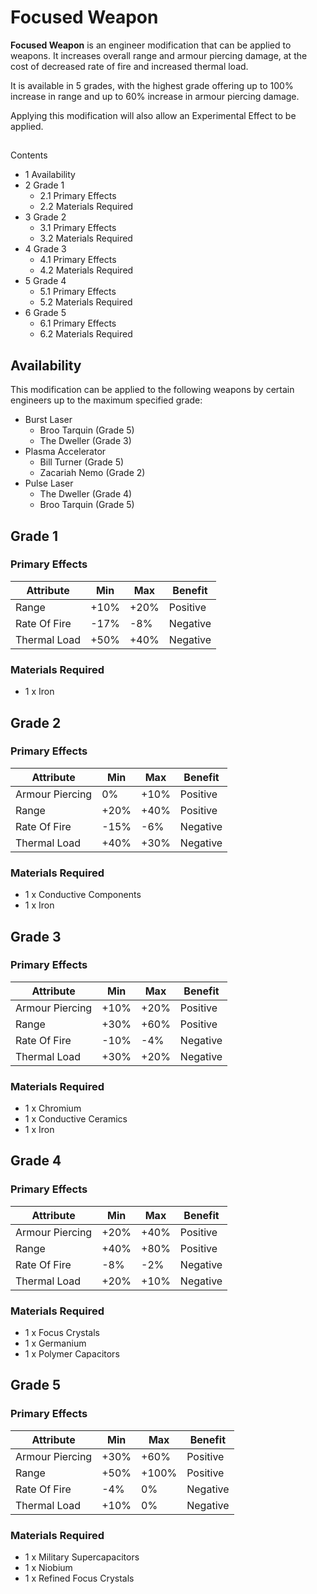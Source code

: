 # Focused Weapon
**Focused Weapon** is an engineer modification that can be applied to weapons. It increases overall range and armour piercing damage, at the cost of decreased rate of fire and increased thermal load.

It is available in 5 grades, with the highest grade offering up to 100% increase in range and up to 60% increase in armour piercing damage.

Applying this modification will also allow an Experimental Effect to be applied.

## 

Contents

- 1 Availability
- 2 Grade 1
    - 2.1 Primary Effects
    - 2.2 Materials Required
- 3 Grade 2
    - 3.1 Primary Effects
    - 3.2 Materials Required
- 4 Grade 3
    - 4.1 Primary Effects
    - 4.2 Materials Required
- 5 Grade 4
    - 5.1 Primary Effects
    - 5.2 Materials Required
- 6 Grade 5
    - 6.1 Primary Effects
    - 6.2 Materials Required

## Availability

This modification can be applied to the following weapons by certain engineers up to the maximum specified grade:

- Burst Laser
    - Broo Tarquin (Grade 5)
    - The Dweller (Grade 3)
- Plasma Accelerator
    - Bill Turner (Grade 5)
    - Zacariah Nemo (Grade 2)
- Pulse Laser
    - The Dweller (Grade 4)
    - Broo Tarquin (Grade 5)

## Grade 1

### Primary Effects

| Attribute | Min | Max | Benefit |
| --- | --- | --- | --- |
| Range | +10% | +20% | Positive |
| Rate Of Fire | -17% | -8% | Negative |
| Thermal Load | +50% | +40% | Negative |

### Materials Required

- 1 x Iron

## Grade 2

### Primary Effects

| Attribute | Min | Max | Benefit |
| --- | --- | --- | --- |
| Armour Piercing | 0% | +10% | Positive |
| Range | +20% | +40% | Positive |
| Rate Of Fire | -15% | -6% | Negative |
| Thermal Load | +40% | +30% | Negative |

### Materials Required

- 1 x Conductive Components
- 1 x Iron

## Grade 3

### Primary Effects

| Attribute | Min | Max | Benefit |
| --- | --- | --- | --- |
| Armour Piercing | +10% | +20% | Positive |
| Range | +30% | +60% | Positive |
| Rate Of Fire | -10% | -4% | Negative |
| Thermal Load | +30% | +20% | Negative |

### Materials Required

- 1 x Chromium
- 1 x Conductive Ceramics
- 1 x Iron

## Grade 4

### Primary Effects

| Attribute | Min | Max | Benefit |
| --- | --- | --- | --- |
| Armour Piercing | +20% | +40% | Positive |
| Range | +40% | +80% | Positive |
| Rate Of Fire | -8% | -2% | Negative |
| Thermal Load | +20% | +10% | Negative |

### Materials Required

- 1 x Focus Crystals
- 1 x Germanium
- 1 x Polymer Capacitors

## Grade 5

### Primary Effects

| Attribute | Min | Max | Benefit |
| --- | --- | --- | --- |
| Armour Piercing | +30% | +60% | Positive |
| Range | +50% | +100% | Positive |
| Rate Of Fire | -4% | 0% | Negative |
| Thermal Load | +10% | 0% | Negative |

### Materials Required

- 1 x Military Supercapacitors
- 1 x Niobium
- 1 x Refined Focus Crystals